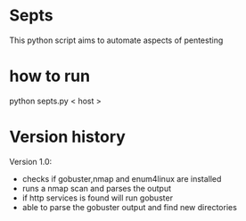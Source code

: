 # Septs
 This python script aims to automate aspects of pentesting

# how to run
python septs.py < host >


# Version history

 Version 1.0:

 - checks if gobuster,nmap and enum4linux are installed
 - runs a nmap scan and parses the output
 - if http services is found will run gobuster
 - able to parse the gobuster output and find new directories


